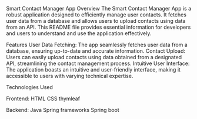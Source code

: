 Smart Contact Manager App
Overview
The Smart Contact Manager App is a robust application designed to efficiently manage user contacts. It fetches user data from a database and allows users to upload contacts using data from an API. This README file provides essential information for developers and users to understand and use the application effectively.

Features
User Data Fetching: The app seamlessly fetches user data from a database, ensuring up-to-date and accurate information.
Contact Upload: Users can easily upload contacts using data obtained from a designated API, streamlining the contact management process.
Intuitive User Interface: The application boasts an intuitive and user-friendly interface, making it accessible to users with varying technical expertise.

Technologies Used

Frontend:
HTML
CSS
thymleaf

Backend:
Java
Spring frameworks
Spring boot
